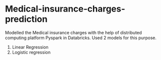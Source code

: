 # Medical-insurance-charges-prediction

Modelled the Medical insurance charges with the help of distributed computing platform Pyspark in Databricks.
Used 2 models for this purpose.
1. Linear Regression
2. Logistic regression
